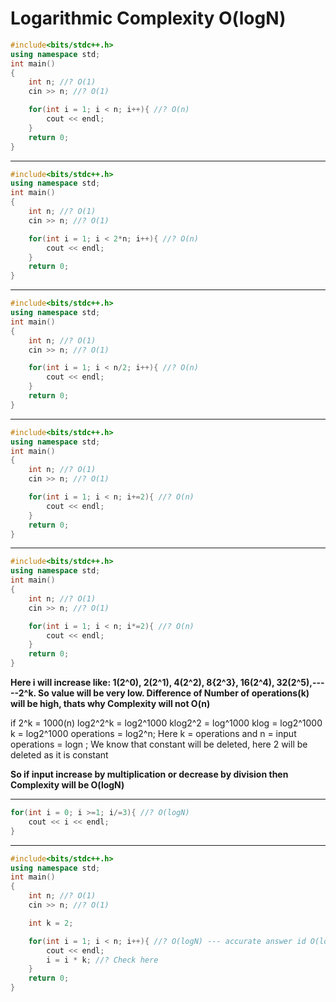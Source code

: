 # Logarithmic Complexity O(logN)

```c++
#include<bits/stdc++.h>
using namespace std;
int main()
{
    int n; //? O(1)
    cin >> n; //? O(1)

    for(int i = 1; i < n; i++){ //? O(n)
        cout << endl;
    }
    return 0;
}
```

-------------------------------------------------------------------------------------------------------------------------------------------

```c++
#include<bits/stdc++.h>
using namespace std;
int main()
{
    int n; //? O(1)
    cin >> n; //? O(1)

    for(int i = 1; i < 2*n; i++){ //? O(n)
        cout << endl;
    }
    return 0;
}
```

----------------------------------------------------------------------------------------------------------------------------------------------

```c++
#include<bits/stdc++.h>
using namespace std;
int main()
{
    int n; //? O(1)
    cin >> n; //? O(1)

    for(int i = 1; i < n/2; i++){ //? O(n)
        cout << endl;
    }
    return 0;
}
```

----------------------------------------------------------------------------------------------------------------------------------------------

```c++
#include<bits/stdc++.h>
using namespace std;
int main()
{
    int n; //? O(1)
    cin >> n; //? O(1)

    for(int i = 1; i < n; i+=2){ //? O(n)
        cout << endl;
    }
    return 0;
}
```

----------------------------------------------------------------------------------------------------------------------------------------

```c++
#include<bits/stdc++.h>
using namespace std;
int main()
{
    int n; //? O(1)
    cin >> n; //? O(1)

    for(int i = 1; i < n; i*=2){ //? O(n)
        cout << endl;
    }
    return 0;
}
```
**Here i will increase like: 1(2^0), 2(2^1), 4(2^2), 8{2^3}, 16(2^4), 32(2^5),-----2^k. So value will be very low. Difference of Number of operations(k) will be high, thats why Complexity will not O(n)**

if 2^k = 1000(n)
log2^2^k = log2^1000
klog2^2 = log^1000
klog = log2^1000
k = log2^1000
operations = log2^n; Here k = operations and n = input
operations = logn ; We know that constant will be deleted, here 2 will be deleted as it is constant

**So if input increase by multiplication or decrease by division then Complexity will be O(logN)**

-------------------------------------------------------------------------------------------------------------------------------------

```c++
for(int i = 0; i >=1; i/=3){ //? O(logN)
    cout << i << endl;
}
```

-------------------------------------------------------------------------------------------------------------------------------------------

```c++
#include<bits/stdc++.h>
using namespace std;
int main()
{
    int n; //? O(1)
    cin >> n; //? O(1)

    int k = 2;

    for(int i = 1; i < n; i++){ //? O(logN) --- accurate answer id O(log2^N) because k is 2, if k is not given then value will be O(logk^N)
        cout << endl;
        i = i * k; //? Check here
    }
    return 0;
}
```